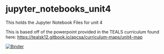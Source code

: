 # jupyter_notebooks_unit4
This holds the Jupyter Notebook Files for unit 4

This is based off of the powerpoint provided in the TEALS curriculum found here: 
https://tealsk12.gitbook.io/apcsa/curriculum-maps/unit4-map 


[![Binder](https://mybinder.org/badge_logo.svg)](https://mybinder.org/v2/gh/APCSA-LeeCountyHS/jupyter_notebooks_unit4/master?urlpath=lab)
